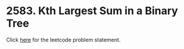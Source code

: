 # 2583. Kth Largest Sum in a Binary Tree

Click [here](https://leetcode.com/problems/kth-largest-sum-in-a-binary-tree/) for the leetcode problem statement.
